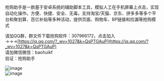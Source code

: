 抢购助手是一款基于安卓系统的辅助脚本工具，模拟人工在手机屏幕上点击，实现自动化操作。方便、快捷、安全、无毒。支持淘宝/天猫、京东、拼多多等多个平台和聚划算、百亿补贴等多种活动，提供页面、购物车、BP链接和捡漏等抢购模式  
   
请加QQ群，群文件下载抢购软件：307966172，点击加入→→→[https://jq.qq.com/?_wv=1027&k=QsPTGAuP](https://jq.qq.com/?_wv=1027&k=QsPTGAuP)  
请加微信微信：baohuikf  
验证：抢购助手  
  
  
  
![image](https://github.com/yunyunv/qianggou/blob/main/1.png)  
![image](https://github.com/yunyunv/qianggou/blob/main/2.png)

